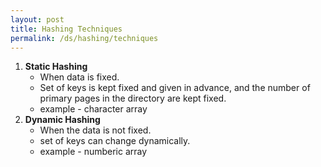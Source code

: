 ```yaml
---
layout: post
title: Hashing Techniques
permalink: /ds/hashing/techniques
---
```


1. **Static Hashing**
   - When data is fixed.
   - Set of keys is kept fixed and given in advance, and the number of primary pages in the directory are kept fixed.
   - example - character array
2. **Dynamic Hashing**
   - When the data is not fixed.
   - set of keys can change dynamically.
   - example - numberic array